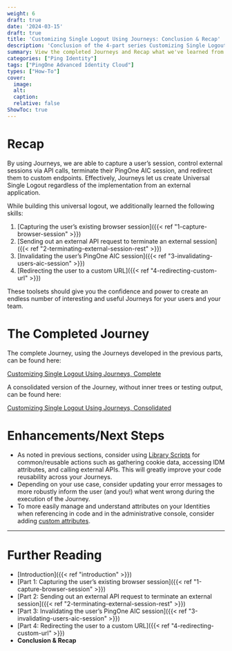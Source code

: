 ```yaml
---
weight: 6
draft: true
date: '2024-03-15'
draft: true
title: 'Customizing Single Logout Using Journeys: Conclusion & Recap'
description: 'Conclusion of the 4-part series Customizing Single Logout Using Journeys'
summary: View the completed Journeys and Recap what we've learned from Customizing Single Logout
categories: ["Ping Identity"]
tags: ["PingOne Advanced Identity Cloud"]
types: ["How-To"]
cover:
  image:
  alt:
  caption:
  relative: false
ShowToc: true
---
```


# Recap

By using Journeys, we are able to capture a user’s session, control external sessions via API calls, terminate their PingOne AIC session, and redirect them to custom endpoints. Effectively, Journeys let us create Universal Single Logout regardless of the implementation from an external application.

While building this universal logout, we additionally learned the following skills:

1. [Capturing the user’s existing browser session]({{< ref "1-capture-browser-session" >}})
2. [Sending out an external API request to terminate an external session]({{< ref "2-terminating-external-session-rest" >}})
3. [Invalidating the user’s PingOne AIC session]({{< ref "3-invalidating-users-aic-session" >}})
4. [Redirecting the user to a custom URL]({{< ref "4-redirecting-custom-url" >}})

These toolsets should give you the confidence and power to create an endless number of interesting and useful Journeys for your users and your team.

# The Completed Journey

The complete Journey, using the Journeys developed in the previous parts, can be found here:

[Customizing Single Logout Using Journeys, Complete](https://gist.github.com/gwizdala/b2ab2b41949933545f6fff7ba97a723e#file-universalsinglelogout_example-json)

A consolidated version of the Journey, without inner trees or testing output, can be found here:

[Customizing Single Logout Using Journeys, Consolidated](https://gist.github.com/gwizdala/b2ab2b41949933545f6fff7ba97a723e#file-universalsinglelogout-json)

# Enhancements/Next Steps

- As noted in previous sections, consider using [Library Scripts](https://docs.pingidentity.com/pingoneaic/latest/am-scripting/library-scripts.html) for common/reusable actions such as gathering cookie data, accessing IDM attributes, and calling external APIs. This will greatly improve your code reusability across your Journeys.
- Depending on your use case, consider updating your error messages to more robustly inform the user (and you!) what went wrong during the execution of the Journey.
- To more easily manage and understand attributes on your Identities when referencing in code and in the administrative console, consider adding [custom attributes](https://docs.pingidentity.com/pingoneaic/latest/identities/identity-cloud-identity-schema.html#create-custom-attributes).

---

# Further Reading

- [Introduction]({{< ref "introduction" >}})
- [Part 1: Capturing the user’s existing browser session]({{< ref "1-capture-browser-session" >}})
- [Part 2: Sending out an external API request to terminate an external session]({{< ref "2-terminating-external-session-rest" >}})
- [Part 3: Invalidating the user’s PingOne AIC session]({{< ref "3-invalidating-users-aic-session" >}})
- [Part 4: Redirecting the user to a custom URL]({{< ref "4-redirecting-custom-url" >}})
- **Conclusion & Recap**